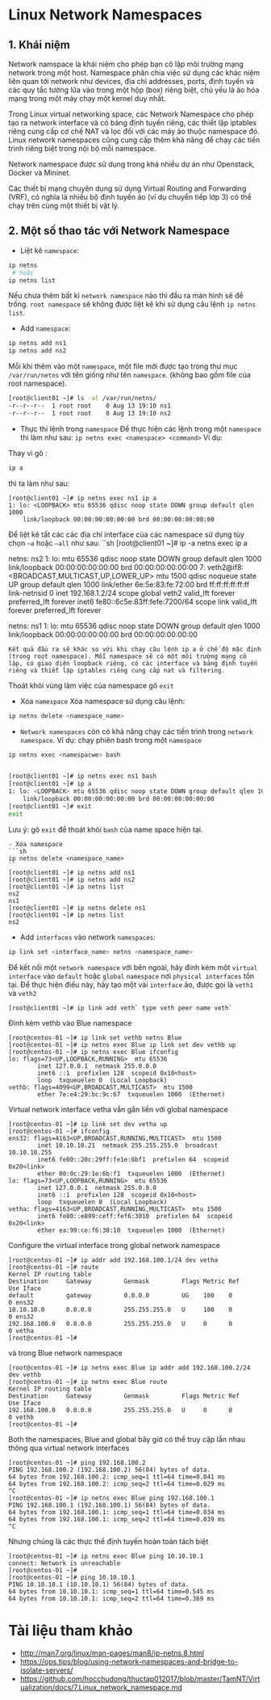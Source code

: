 # Linux Network Namespaces

## 1. Khái niệm

Network namspace là khái niệm cho phép bạn cô lập môi trường mạng network trong một host. Namespace phân chia việc sử dụng các khác niệm liên quan tới network như devices, địa chỉ addresses, ports, định tuyến và các quy tắc tường lửa vào trong một hộp (box) riêng biệt, chủ yếu là ảo hóa mạng trong một máy chạy một kernel duy nhất.

Trong Linux virtual networking space, các Network Namespace cho phép tạo ra network interface và có bảng định tuyến riêng, các thiết lập iptables riêng cung cấp cơ chế NAT và lọc đối với các máy ảo thuộc namespace đó. Linux network namespaces cũng cung cấp thêm khả năng để chạy các tiến trình riêng biệt trong nội bộ mỗi namespace.

Network namespace được sử dụng trong khá nhiều dự án như Openstack, Docker và Mininet.

Các thiết bị mạng chuyên dụng sử dụng Virtual Routing and Forwarding (VRF), có nghĩa là nhiều bộ định tuyến ảo (ví dụ chuyển tiếp lớp 3) có thể chạy trên cùng một thiết bị vật lý. 

## 2. Một số thao tác với Network Namespace
- Liệt kê `namespace`:
```sh
ip netns
 # hoặc
ip netns list
```
Nếu chưa thêm bất kì `network namespace` nào thì đầu ra màn hình sẽ để trống. `root namespace` sẽ không được liệt kê khi sử dụng câu lệnh `ip netns list`.

- Add `namespace`:

```sh
ip netns add ns1
ip netns add ns2
```
Mỗi khi thêm vào một `namespace`, một file mới được tạo trong thư mục `/var/run/netns` với tên giống như tên `namespace`. (không bao gồm file của root namespace).
```sh
[root@client01 ~]# ls -al /var/run/netns/
-r--r--r--  1 root root    0 Aug 13 19:10 ns1
-r--r--r--  1 root root    0 Aug 13 19:10 ns2
```
- Thực thi lệnh trong `namespace`
Để thực hiện các lệnh trong một `namespace` thì làm như sau: `ip netns exec <namespace> <command>`
Ví dụ:

Thay vì gõ :
```sh
ip a
```
thì ta làm như sau:
```
[root@client01 ~]# ip netns exec ns1 ip a
1: lo: <LOOPBACK> mtu 65536 qdisc noop state DOWN group default qlen 1000
    link/loopback 00:00:00:00:00:00 brd 00:00:00:00:00:00

```
Để liệt kê tất các các địa chỉ interface của các namespace sử dụng tùy chọn `–a` hoặc `–all` như sau:
``sh
[root@client01 ~]# ip -a netns exec ip a

netns: ns2
1: lo: <LOOPBACK> mtu 65536 qdisc noop state DOWN group default qlen 1000
    link/loopback 00:00:00:00:00:00 brd 00:00:00:00:00:00
7: veth2@if8: <BROADCAST,MULTICAST,UP,LOWER_UP> mtu 1500 qdisc noqueue state UP group default qlen 1000
    link/ether 6e:5e:83:fe:72:00 brd ff:ff:ff:ff:ff:ff link-netnsid 0
    inet 192.168.1.2/24 scope global veth2
       valid_lft forever preferred_lft forever
    inet6 fe80::6c5e:83ff:fefe:7200/64 scope link
       valid_lft forever preferred_lft forever

netns: ns1
1: lo: <LOOPBACK> mtu 65536 qdisc noop state DOWN group default qlen 1000
    link/loopback 00:00:00:00:00:00 brd 00:00:00:00:00:00
```
Kết quả đầu ra sẽ khác so với khi chạy câu lệnh ip a ở chế độ mặc định (trong root namespace). Mỗi namespace sẽ có một môi trường mạng cô lập, có giao diện loopback riêng, có các interface và bảng định tuyến riêng và thiết lập iptables riêng cung cấp nat và filtering.
```
Thoát khỏi vùng làm việc của namespace gõ `exit`


- Xóa `namespace`
Xóa namespace sử dụng câu lệnh:
```sh
ip netns delete <namespace_name>
```
- `Network namespaces` còn có khả năng chạy các tiến trình trong `network namespace`. Ví dụ: chạy phiên bash trong một `namespace`
```sh
ip netns exec <namespacwe> bash
```
```sh

[root@client01 ~]# ip netns exec ns1 bash
[root@client01 ~]# ip a
1: lo: <LOOPBACK> mtu 65536 qdisc noop state DOWN group default qlen 1000
    link/loopback 00:00:00:00:00:00 brd 00:00:00:00:00:00
[root@client01 ~]# exit
exit
```
Lưu ý: gõ `exit` để thoát khỏi `bash` của name space hiện tại.
```
- Xóa namespace
```sh
ip netns delete <namespace_name>
``
[root@client01 ~]# ip netns add ns1
[root@client01 ~]# ip netns add ns2
[root@client01 ~]# ip netns list
ns2
ns1
[root@client01 ~]# ip netns delete ns1
[root@client01 ~]# ip netns list
ns2
```
- Add `interfaces` vào network `namespaces`:

```sh
ip link set <interface_name> netns <namespace_name>
```

Để kết nối một `network namespace` với bên ngoài, hãy đính kèm một `virtual interface` vào `default` hoặc `global` `namespace` nơi `physical interfaces` tồn tại. Để thực hiện điều này, hãy tạo một vài `interface` ảo, được gọi là `veth1` và `veth2`

```
[root@client01 ~]# ip link add veth` type veth peer name veth`
```
Đính kèm vethb vào Blue namespace
```
[root@centos-01 ~]# ip link set vethb netns Blue
[root@centos-01 ~]# ip netns exec Blue ip link set dev vethb up
[root@centos-01 ~]# ip netns exec Blue ifconfig
lo: flags=73<UP,LOOPBACK,RUNNING>  mtu 65536
        inet 127.0.0.1  netmask 255.0.0.0
        inet6 ::1  prefixlen 128  scopeid 0x10<host>
        loop  txqueuelen 0  (Local Loopback)
vethb: flags=4099<UP,BROADCAST,MULTICAST>  mtu 1500
        ether 7e:e4:29:bc:9c:67  txqueuelen 1000  (Ethernet)
```
Virtual network interface vetha vẫn gắn liền với global namespace
```
[root@centos-01 ~]# ip link set dev vetha up
[root@centos-01 ~]# ifconfig
ens32: flags=4163<UP,BROADCAST,RUNNING,MULTICAST>  mtu 1500
        inet 10.10.10.21  netmask 255.255.255.0  broadcast 10.10.10.255
        inet6 fe80::20c:29ff:fe1e:6bf1  prefixlen 64  scopeid 0x20<link>
        ether 00:0c:29:1e:6b:f1  txqueuelen 1000  (Ethernet)
lo: flags=73<UP,LOOPBACK,RUNNING>  mtu 65536
        inet 127.0.0.1  netmask 255.0.0.0
        inet6 ::1  prefixlen 128  scopeid 0x10<host>
        loop  txqueuelen 0  (Local Loopback)
vetha: flags=4163<UP,BROADCAST,RUNNING,MULTICAST>  mtu 1500
        inet6 fe80::e899:ceff:fef6:3010  prefixlen 64  scopeid 0x20<link>
        ether ea:99:ce:f6:30:10  txqueuelen 1000  (Ethernet)
```
Configure the virtual interface trong global network namespace
```
[root@centos-01 ~]# ip addr add 192.168.100.1/24 dev vetha
[root@centos-01 ~]# route
Kernel IP routing table
Destination     Gateway         Genmask         Flags Metric Ref    Use Iface
default         gateway         0.0.0.0         UG    100    0        0 ens32
10.10.10.0      0.0.0.0         255.255.255.0   U     100    0        0 ens32
192.168.100.0   0.0.0.0         255.255.255.0   U     0      0        0 vetha
[root@centos-01 ~]#
```
và trong Blue network namespace
```
[root@centos-01 ~]# ip netns exec Blue ip addr add 192.168.100.2/24 dev vethb
[root@centos-01 ~]# ip netns exec Blue route
Kernel IP routing table
Destination     Gateway         Genmask         Flags Metric Ref    Use Iface
192.168.100.0   0.0.0.0         255.255.255.0   U     0      0        0 vethb
[root@centos-01 ~]#
```
Both the namespaces, Blue and global bây giờ có thể truy cập lẫn nhau thông qua virtual network interfaces
```
[root@centos-01 ~]# ping 192.168.100.2
PING 192.168.100.2 (192.168.100.2) 56(84) bytes of data.
64 bytes from 192.168.100.2: icmp_seq=1 ttl=64 time=0.041 ms
64 bytes from 192.168.100.2: icmp_seq=2 ttl=64 time=0.029 ms
^C
[root@centos-01 ~]# ip netns exec Blue ping 192.168.100.1
PING 192.168.100.1 (192.168.100.1) 56(84) bytes of data.
64 bytes from 192.168.100.1: icmp_seq=1 ttl=64 time=0.034 ms
64 bytes from 192.168.100.1: icmp_seq=2 ttl=64 time=0.039 ms
^C
```
Nhưng chúng là các thực thể định tuyến hoàn toàn tách biệt
```
[root@centos-01 ~]# ip netns exec Blue ping 10.10.10.1
connect: Network is unreachable
[root@centos-01 ~]#
[root@centos-01 ~]# ping 10.10.10.1
PING 10.10.10.1 (10.10.10.1) 56(84) bytes of data.
64 bytes from 10.10.10.1: icmp_seq=1 ttl=64 time=0.545 ms
64 bytes from 10.10.10.1: icmp_seq=2 ttl=64 time=0.369 ms
```
# Tài liệu tham khảo
- http://man7.org/linux/man-pages/man8/ip-netns.8.html
- https://ops.tips/blog/using-network-namespaces-and-bridge-to-isolate-servers/
- https://github.com/hocchudong/thuctap012017/blob/master/TamNT/Virtualization/docs/7.Linux_network_namespace.md
